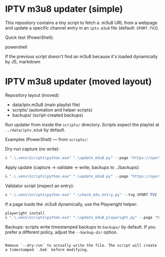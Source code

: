 # IPTV m3u8 updater (simple)

This repository contains a tiny script to fetch a .m3u8 URL from a webpage and update a specific channel entry in an `iptv.m3u8` file (default: `SPORT.TV2`).

Quick test (PowerShell):

powershell

If the previous script doesn't find an m3u8 because it's loaded dynamically by JS,
markdown
# IPTV m3u8 updater (moved layout)

Repository layout (moved):

- data/iptv.m3u8     (main playlist file)
- scripts/           (automation and helper scripts)
- backups/           (script-created backups)

Run updater from inside the `scripts/` directory. Scripts expect the playlist at `../data/iptv.m3u8` by default.

Examples (PowerShell) — from `scripts/`:

Dry-run capture (no write):

```powershell
& ".\.venv\Scripts\python.exe" ".\update_m3u8.py" --page "https://sportzonline.site/channels/pt/sporttv2.php" --dry-run
```

Apply update (capture → validate → write, backups to ../backups):

```powershell
& ".\.venv\Scripts\python.exe" ".\update_m3u8.py" --page "https://sportzonline.site/channels/pt/sporttv2.php" --tvg SPORT.TV2
```

Validator script (inspect an entry):

```powershell
& ".\.venv\Scripts\python.exe" ".\check_m3u_entry.py" --tvg SPORT.TV2
```

If a page loads the .m3u8 dynamically, use the Playwright helper:

```powershell
playwright install
& ".\.venv\Scripts\python.exe" ".\update_m3u8_playwright.py" --page "https://sportzonline.site/channels/pt/sporttv2.php" --tvg SPORT.TV2 --dry-run
```

Backups: scripts write timestamped backups to `backups/` by default. If you prefer a different policy, adjust the `--backup-dir` option.
```

Remove `--dry-run` to actually write the file. The script will create a timestamped `.bak` before modifying.
